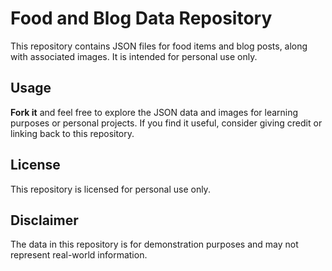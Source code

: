# Food and Blog Data Repository

This repository contains JSON files for food items and blog posts, along with associated images. It is intended for personal use only.

## Usage

**Fork it** and feel free to explore the JSON data and images for learning purposes or personal projects. If you find it useful, consider giving credit or linking back to this repository.

## License

This repository is licensed for personal use only.

## Disclaimer

The data in this repository is for demonstration purposes and may not represent real-world information.

